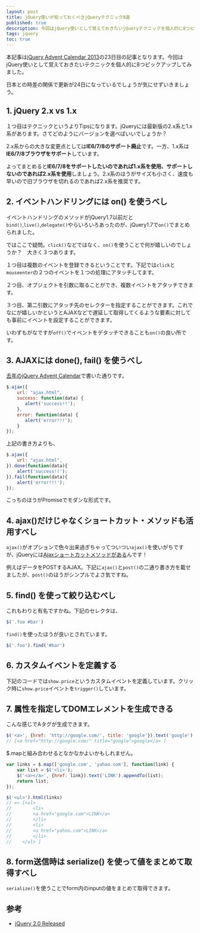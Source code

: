 ```yaml
---
layout: post
title: jQuery使いが知っておくべきjQueryテクニック8選
published: true
description: 今回はjQuery使いとして覚えておきたいjQueryテクニックを個人的に8つピックアップしてみました。 1. jQuery 2.x vs 1.x 2.　イベントハンドリングには on() を使うべし 3. AJAXには done(), fail() を使うべし 4. ajax()だけじゃなくショートカット・メソッドも活用すべし 5. find() を使って絞り込むべし 6. カスタムイベントを定義する 7. 属性を指定してDOMエレメントを生成できる 8. form送信時は serialize() を使って値をまとめて取得すべし
tags: jquery
toc: true
---
```


本記事は[jQuery Advent Calendar 2013](http://www.adventar.org/calendars/135)の23日目の記事となります。今回はjQuery使いとして覚えておきたいテクニックを個人的に8つピックアップしてみました。

日本との時差の関係で更新が24日になっているでしょうが気にせずいきましょう。

## 1. jQuery 2.x vs 1.x

１つ目はテクニックというよりTipsになります。jQueryには最新版の2.x系と1.x系があります。さてどのようにバージョンを選べばいいでしょうか？

2.x系からの大きな変更点としては**IE6/7/8のサポート廃止**です。一方、1.x系は**IE6/7/8ブラウザをサポート**しています。

よってまとめると**IE6/7/8をサポートしたいのであれば1.x系を使用、サポートしないのであれば2.x系を使用**しましょう。2.x系のほうがサイズも小さく、速度も早いので旧ブラウザを切れるのであれば2.x系を推奨です。

## 2. イベントハンドリングには on() を使うべし

イベントハンドリングのメソッドがjQuery1.7以前だと`bind()`,`live()`,`delegate()`やらいろいろあったのが、jQuery1.7で`on()`でまとめられました。

ではここで疑問。`click()`などではなく、`on()`を使うことで何が嬉しいのでしょうか？　大きく３つあります。

１つ目は複数のイベントを登録できるということです。下記では`click`と`mouseenter`の２つのイベントを１つの処理にアタッチしてます。

<script async src="http://jsfiddle.net/toshimaru/YDur2/2/embed/"></script>

２つ目、オブジェクトを引数に取ることができ、複数イベントをアタッチできます。

<script async src="http://jsfiddle.net/toshimaru/cANuP/1/embed/"></script>

３つ目、第二引数にアタッチ先のセレクターを指定することができます。これでなにが嬉しいかというとAJAXなどで遅延して取得してくるような要素に対しても事前にイベントを設定することができます。

<script async src="http://jsfiddle.net/toshimaru/hSZLY/1/embed/"></script>

いわずもがなですが`off()`でイベントをデタッチできることも`on()`の良い所です。

## 3. AJAXには done(), fail() を使うべし

[去年のjQuery Advent Calendar](http://blog.toshimaru.net/jquery-ajaxdeferredajax/)で書いた通りです。

```js
$.ajax({
    url: "ajax.html",
    success: function(data) {
       alert('success!!');
    },
    error: function(data) {
       alert('error!!!');
    }
});
```

上記の書き方よりも、

```js
$.ajax({
    url: "ajax.html",
}).done(function(data){
    alert('success!!');
}).fail(function(data){
    alert('error!!!');
});
```

こっちのほうがPromiseでモダンな形式です。

## 4. ajax()だけじゃなくショートカット・メソッドも活用すべし

`ajax()`がオプションで色々出来過ぎちゃってついつい`ajax()`を使いがちですが、jQueryには[Ajaxショートカットメソッドがある](http://api.jquery.com/category/ajax/shorthand-methods/)んです！

例えばデータをPOSTするAJAX。下記に`ajax()`と`post()`の二通り書き方を載せましたが、`post()`のほうがシンプルでよさ気ですね。

<script async src="http://jsfiddle.net/toshimaru/BkNfr/2/embed/"></script>

## 5. find() を使って絞り込むべし

これもわりと有名ですかね。下記のセレクタは、

```js
$('.foo #bar')
```

`find()`を使ったほうが良いとされています。

```js
$('.foo').find('#bar')
```

## 6. カスタムイベントを定義する

下記のコードでは`show.price`というカスタムイベントを定義しています。クリック時に`show.price`イベントを`trigger()`しています。

<script async src="http://jsfiddle.net/toshimaru/JHYhR/1/embed/"></script>

## 7. 属性を指定してDOMエレメントを生成できる

こんな感じでAタグが生成できます。

```js
$('<a>', {href: 'http://google.com/', title: 'google'}).text('google')
// [<a href=​"http:​/​/​google.com/​" title=​"google">​google​</a>​ ]
```

$.mapと組み合わせるとなかなかよいかもしれません。

```js
var links = $.map(['google.com', 'yahoo.com'], function(link) {
    var list = $('<li>');
    $('<a></a>', {href: link}).text('LINK').appendTo(list);
    return list;
});

$('<ul>').html(links)
// => [<ul>​
//        <li>​
//        <a href=​"google.com">​LINK​</a>​
//        </li>​
//        <li>​
//        <a href=​"yahoo.com">​LINK​</a>​
//        </li>​
//    </ul>​ ]
```

## 8. form送信時は serialize() を使って値をまとめて取得すべし

`serialize()`を使うことでform内のinputの値をまとめて取得できます。

<script async src="http://jsfiddle.net/toshimaru/3GG3c/3/embed/"></script>

## 参考

* [jQuery 2.0 Released](http://blog.jquery.com/2013/04/18/jquery-2-0-released/)
